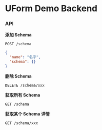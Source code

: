 # UForm Demo Backend

### API

**添加 Schema**

`POST /schema`

```json
{
  "name": "名字",
  "schema": {}
}
```

**删除 Schema**

`DELETE /schema/xxx`

**获取所有 Schema**

`GET /schema`

**获取某个 Schema 详情**

`GET /schema/xxx`
